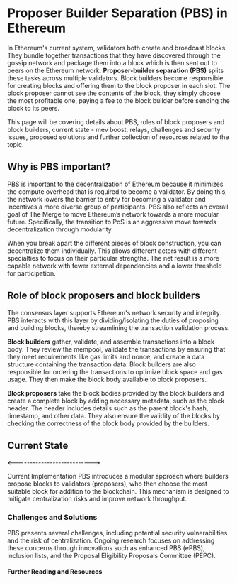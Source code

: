 <!-- @format -->

# Proposer Builder Separation (PBS) in Ethereum

[comment]: <> (Feel Free to propose changes)
[comment]: <> (Introduction)

In Ethereum's current system, validators both create and broadcast blocks. They bundle together transactions that they have discovered through the gossip network and package them into a block which is then sent out to peers on the Ethereum network. **Proposer-builder separation (PBS)** splits these tasks across multiple validators. Block builders become responsible for creating blocks and offering them to the block proposer in each slot. The block proposer cannot see the contents of the block, they simply choose the most profitable one, paying a fee to the block builder before sending the block to its peers.

This page will be covering details about PBS, roles of block proposers and block builders, current state - mev boost, relays, challenges and security issues, proposed solutions and further collection of resources related to the topic.

## Why is PBS important?

PBS is important to the decentralization of Ethereum because it minimizes the compute overhead that is required to become a validator. By doing this, the network lowers the barrier to entry for becoming a validator and incentives a more diverse group of participants. PBS also reflects an overall goal of The Merge to move Ethereum’s network towards a more modular future. Specifically, the transition to PoS is an aggressive move towards decentralization through modularity.

When you break apart the different pieces of block construction, you can decentralize them individually. This allows different actors with different specialties to focus on their particular strengths. The net result is a more capable network with fewer external dependencies and a lower threshold for participation.

## Role of block proposers and block builders

The consensus layer supports Ethereum's network security and integrity. PBS interacts with this layer by dividing/isolating the duties of proposing and building blocks, thereby streamlining the transaction validation process.

**Block builders** gather, validate, and assemble transactions into a block body. They review the mempool, validate the transactions by ensuring that they meet requirements like gas limits and nonce, and create a data structure containing the transaction data. Block builders are also responsible for ordering the transactions to optimize block space and gas usage. They then make the block body available to block proposers.

**Block proposers** take the block bodies provided by the block builders and create a complete block by adding necessary metadata, such as the block header. The header includes details such as the parent block's hash, timestamp, and other data. They also ensure the validity of the blocks by checking the correctness of the block body provided by the builders.

## Current State

<!-- Maximal Extractable Value (MEV) refers to the profit miners or validators can earn by strategically ordering, including, or excluding transactions in a block. In Ethereum, MEV has gained greater attention as validators extract increasingly more value, especially in DeFi (Decentralized Finance) applications. This can lead to negative consequences, such as frontrunning, increased transaction fees, and unfair advantages for large-scale miners or validators.
Proposer-builder separation can change the dynamics of MEV extraction in that there could be a redistribution of MEV between the two roles, potentially changing the incentives and rewards associated with each. Since block builders are responsible for transaction ordering and inclusion, they may develop new strategies or promote increased competition that could result in more efficiency and fairer distribution of MEV across the network.

Proposer-builder separation may also reduce the likelihood of frontrunning and other harmful practices, even though it may not eliminate MEV-related issues entirely.  -->

<--------------------------->

Current Implementation
PBS introduces a modular approach where builders propose blocks to validators (proposers), who then choose the most suitable block for addition to the blockchain. This mechanism is designed to mitigate centralization risks and improve network throughput.

<!-- ### MEV-Boost

MEV-Boost is a solution aimed at reducing the negative impacts of Maximal Extractable Value (MEV) by enabling a fairer and more decentralized selection of blocks, thereby enhancing network security and user fairness. -->

### Challenges and Solutions

PBS presents several challenges, including potential security vulnerabilities and the risk of centralization. Ongoing research focuses on addressing these concerns through innovations such as enhanced PBS (ePBS), inclusion lists, and the Proposal Eligibility Proposals Committee (PEPC).

#### Further Reading and Resources
